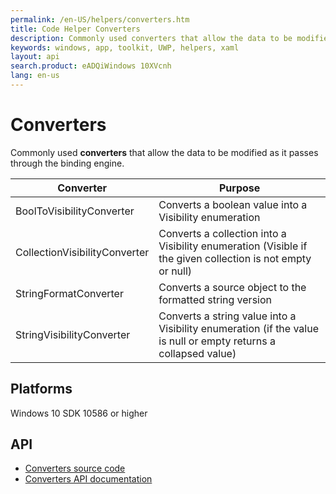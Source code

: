 ```yaml
---
permalink: /en-US/helpers/converters.htm
title: Code Helper Converters 
description: Commonly used converters that allow the data to be modified as it passes through the binding engine.
keywords: windows, app, toolkit, UWP, helpers, xaml
layout: api
search.product: eADQiWindows 10XVcnh
lang: en-us
---
```


# Converters

Commonly used **converters** that allow the data to be modified as it passes through the binding engine.

| Converter | Purpose |
| --- | --- |
|BoolToVisibilityConverter | Converts a boolean value into a Visibility enumeration |
|CollectionVisibilityConverter | Converts a collection into a Visibility enumeration (Visible if the given collection is not empty or null) |
|StringFormatConverter | Converts a source object to the formatted string version |
|StringVisibilityConverter | Converts a string value into a Visibility enumeration (if the value is null or empty returns a collapsed value) |

## Platforms

Windows 10 SDK 10586 or higher

## API

* [Converters source code](https://github.com/Microsoft/UWPCommunityToolkit/tree/master/Microsoft.Toolkit.Uwp.UI/Converters)
* [Converters API documentation]({{site.baseurl}}/{{page.lang}}/api/Microsoft_Toolkit_Uwp_UI_Converters.htm)

